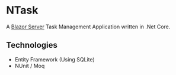 # NTask
A [Blazor Server](https://docs.microsoft.com/en-us/aspnet/core/blazor/hosting-models?view=aspnetcore-6.0) Task Management Application written in .Net Core.

## Technologies
- Entity Framework (Using SQLite)
- NUnit / Moq
